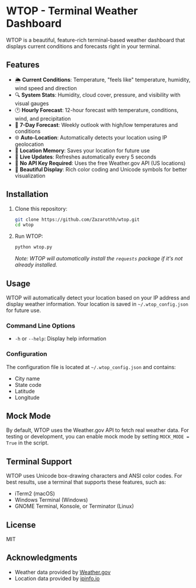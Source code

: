 # WTOP - Terminal Weather Dashboard

WTOP is a beautiful, feature-rich terminal-based weather dashboard that displays current conditions and forecasts right in your terminal.

## Features

- 🌦️ **Current Conditions**: Temperature, "feels like" temperature, humidity, wind speed and direction
- 🔍 **System Stats**: Humidity, cloud cover, pressure, and visibility with visual gauges
- 🕐 **Hourly Forecast**: 12-hour forecast with temperature, conditions, wind, and precipitation
- 📅 **7-Day Forecast**: Weekly outlook with high/low temperatures and conditions
- 🌐 **Auto-Location**: Automatically detects your location using IP geolocation
- 💾 **Location Memory**: Saves your location for future use
- 🔄 **Live Updates**: Refreshes automatically every 5 seconds
- 🎯 **No API Key Required**: Uses the free Weather.gov API (US locations)
- 🎨 **Beautiful Display**: Rich color coding and Unicode symbols for better visualization

## Installation

1. Clone this repository:
   ```bash
   git clone https://github.com/Zazarothh/wtop.git
   cd wtop
   ```

2. Run WTOP:
   ```bash
   python wtop.py
   ```

   *Note: WTOP will automatically install the `requests` package if it's not already installed.*

## Usage

WTOP will automatically detect your location based on your IP address and display weather information. Your location is saved in `~/.wtop_config.json` for future use.

### Command Line Options

- `-h` or `--help`: Display help information

### Configuration

The configuration file is located at `~/.wtop_config.json` and contains:
- City name
- State code
- Latitude
- Longitude

## Mock Mode

By default, WTOP uses the Weather.gov API to fetch real weather data. For testing or development, you can enable mock mode by setting `MOCK_MODE = True` in the script.

## Terminal Support

WTOP uses Unicode box-drawing characters and ANSI color codes. For best results, use a terminal that supports these features, such as:
- iTerm2 (macOS)
- Windows Terminal (Windows)
- GNOME Terminal, Konsole, or Terminator (Linux)

## License

MIT

## Acknowledgments

- Weather data provided by [Weather.gov](https://www.weather.gov/)
- Location data provided by [ipinfo.io](https://ipinfo.io/)